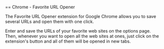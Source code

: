 == Chrome - Favorite URL Opener

The Favorite URL Opener extension for Google Chrome allows you to save several URLs and open them with one click.

Enter and save the URLs of your favorite web sites on the options page. Then, whenever you want to open all the web sites at ones, just click on the extension's button and all of them will be opened in new tabs.